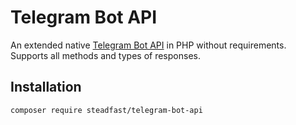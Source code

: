 # Telegram Bot API

An extended native [Telegram Bot API](https://core.telegram.org/bots/api) in PHP without requirements. Supports all methods and types of responses.

## Installation

``` bash
composer require steadfast/telegram-bot-api
```